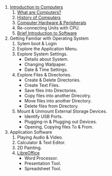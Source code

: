 1. [Introduction to Computers](introduction_to_computers/intro_to_computers.md)
    1. [What are Computers?](introduction_to_computers/what_are_computers.md)
    2. [History of Computers](introduction_to_computers/history_of_computers.md)
    3. [Computer Hardware & Peripherals](introduction_to_computers/computer_hardware.md)
    4. Re-connecting Units with CPU.
    5. [Brief Introduction to Software](introduction_to_computers/brief_intro_to_software.md)
2. Getting Familiar with Operating System
    1. Sytem boot & Login
    2. Explore the Application Menu.
    3. Explore System Settings.
	    * Details about System.
	    * Changing Wallpaper.
	    * Date & Time Settings.
    4. Explore Files & Directories.
	    * Create & Delete Directories.
	    * Create Text Files.
	    * Save files into Directories.
	    * Copy files into another Direcotry.
	    * Move files into another Directory.
	    * Delete files from Directory.
    5. Mount & Unmount External Storage Devices.
	    * Identify USB Ports.
	    * Plugging-in & Plugging out Devices.
	    * Opening, Copying files To & From.
3. Application Software
    1. Playing Audio & Video.
    2. Calculator & Text Editor.
    3. 2D Painting.
    4. [LibreOffice](libre-office/what-is-libre-office.md)
        * Word Processor.
        * Presentation Tool.
        * Spreadsheet Tool.
